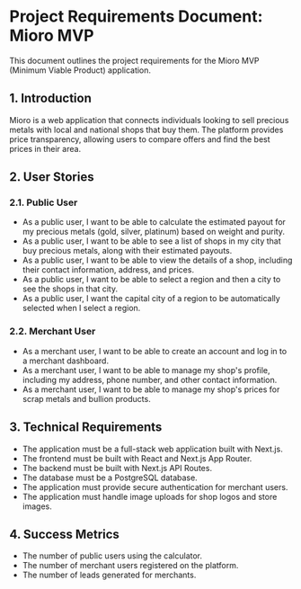 # Project Requirements Document: Mioro MVP

This document outlines the project requirements for the Mioro MVP (Minimum Viable Product) application.

## 1. Introduction

Mioro is a web application that connects individuals looking to sell precious metals with local and national shops that buy them. The platform provides price transparency, allowing users to compare offers and find the best prices in their area.

## 2. User Stories

### 2.1. Public User

- As a public user, I want to be able to calculate the estimated payout for my precious metals (gold, silver, platinum) based on weight and purity.
- As a public user, I want to be able to see a list of shops in my city that buy precious metals, along with their estimated payouts.
- As a public user, I want to be able to view the details of a shop, including their contact information, address, and prices.
- As a public user, I want to be able to select a region and then a city to see the shops in that city.
- As a public user, I want the capital city of a region to be automatically selected when I select a region.

### 2.2. Merchant User

- As a merchant user, I want to be able to create an account and log in to a merchant dashboard.
- As a merchant user, I want to be able to manage my shop's profile, including my address, phone number, and other contact information.
- As a merchant user, I want to be able to manage my shop's prices for scrap metals and bullion products.

## 3. Technical Requirements

- The application must be a full-stack web application built with Next.js.
- The frontend must be built with React and Next.js App Router.
- The backend must be built with Next.js API Routes.
- The database must be a PostgreSQL database.
- The application must provide secure authentication for merchant users.
- The application must handle image uploads for shop logos and store images.

## 4. Success Metrics

- The number of public users using the calculator.
- The number of merchant users registered on the platform.
- The number of leads generated for merchants.
